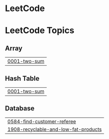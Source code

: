 # LeetCode
<!---LeetCode Topics Start-->
# LeetCode Topics
## Array
|  |
| ------- |
| [0001-two-sum](https://github.com/HyunbeenLim/LeetCode/tree/master/0001-two-sum) |
## Hash Table
|  |
| ------- |
| [0001-two-sum](https://github.com/HyunbeenLim/LeetCode/tree/master/0001-two-sum) |
## Database
|  |
| ------- |
| [0584-find-customer-referee](https://github.com/HyunbeenLim/LeetCode/tree/master/0584-find-customer-referee) |
| [1908-recyclable-and-low-fat-products](https://github.com/HyunbeenLim/LeetCode/tree/master/1908-recyclable-and-low-fat-products) |
<!---LeetCode Topics End-->